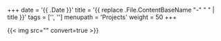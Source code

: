 +++
date = '{{ .Date }}'
title = '{{ replace .File.ContentBaseName "-" " " | title }}'
tags = ['', '']
menupath = 'Projects'
weight = 50
+++

{{< img src="" convert=true >}}